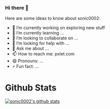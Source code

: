 ### Hi there 👋

Here are some ideas to know about sonic0002:

- 🔭 I’m currently working on exploring new stuff
- 🌱 I’m currently learning ...
- 👯 I’m looking to collaborate on ...
- 🤔 I’m looking for help with ...
- 💬 Ask me about ...
- 📫 How to reach me: pxlet.com
- 😄 Pronouns: ...
- ⚡ Fun fact: ...

# Github Stats
[![sonic0002's github stats](https://github-readme-stats.vercel.app/api?username=sonic0002)](https://github.com/sonic0002/github-readme-stats)
